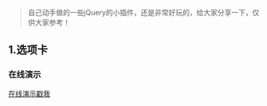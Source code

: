 > 自己动手做的一些jQuery的小插件，还是非常好玩的，给大家分享一下，仅供大家参考！

## 1.选项卡

### 在线演示

<a href="https://wuuuu.github.io/tabs.html" target=_blank>在线演示戳我</a>